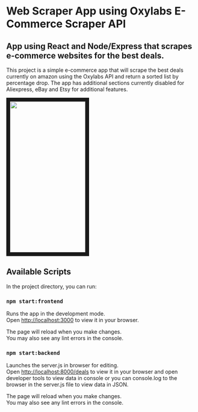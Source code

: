 # Web Scraper App using Oxylabs E-Commerce Scraper API

## App using React and Node/Express that scrapes e-commerce websites for the best deals.

This project is a simple e-commerce app that will scrape the best deals currently on amazon using the Oxylabs API and return a sorted list by percentage drop. The app has additional sections currently disabled for Aliexpress, eBay and Etsy for additional features.

<img src="./images/Deal_Finder.png" width="200" height="400px" border="10px"/>

## Available Scripts

In the project directory, you can run:

### `npm start:frontend`

Runs the app in the development mode.\
Open [http://localhost:3000](http://localhost:3000) to view it in your browser.

The page will reload when you make changes.\
You may also see any lint errors in the console.

### `npm start:backend`

Launches the server.js in browser for editing.\
Open [http://localhost:8000/deals](http://localhost:8000/deals) to view it in your browser and open developer tools to view data in console or you can console.log to the browser in the server.js file to view data in JSON.

The page will reload when you make changes.\
You may also see any lint errors in the console.
